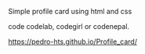 Simple profile card using html and css

code codelab, codegirl or codenepal.

https://pedro-hts.github.io/Profile_card/
